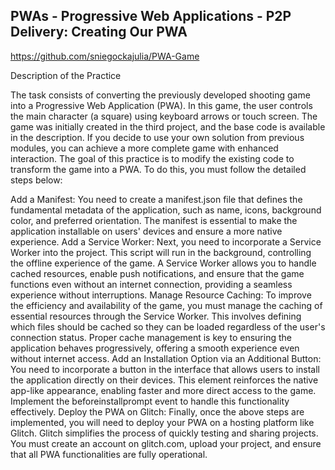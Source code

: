 
## PWAs - Progressive Web Applications - P2P Delivery: Creating Our PWA

https://github.com/sniegockajulia/PWA-Game

Description of the Practice

The task consists of converting the previously developed shooting game into a Progressive Web Application (PWA). In this game, the user controls the main character (a square) using keyboard arrows or touch screen. The game was initially created in the third project, and the base code is available in the description. If you decide to use your own solution from previous modules, you can achieve a more complete game with enhanced interaction.
The goal of this practice is to modify the existing code to transform the game into a PWA. To do this, you must follow the detailed steps below:

Add a Manifest: You need to create a manifest.json file that defines the fundamental metadata of the application, such as name, icons, background color, and preferred orientation. The manifest is essential to make the application installable on users' devices and ensure a more native experience.
Add a Service Worker: Next, you need to incorporate a Service Worker into the project. This script will run in the background, controlling the offline experience of the game. A Service Worker allows you to handle cached resources, enable push notifications, and ensure that the game functions even without an internet connection, providing a seamless experience without interruptions.
Manage Resource Caching: To improve the efficiency and availability of the game, you must manage the caching of essential resources through the Service Worker. This involves defining which files should be cached so they can be loaded regardless of the user's connection status. Proper cache management is key to ensuring the application behaves progressively, offering a smooth experience even without internet access.
Add an Installation Option via an Additional Button: You need to incorporate a button in the interface that allows users to install the application directly on their devices. This element reinforces the native app-like appearance, enabling faster and more direct access to the game. Implement the beforeinstallprompt event to handle this functionality effectively.
Deploy the PWA on Glitch: Finally, once the above steps are implemented, you will need to deploy your PWA on a hosting platform like Glitch. Glitch simplifies the process of quickly testing and sharing projects. You must create an account on glitch.com, upload your project, and ensure that all PWA functionalities are fully operational.
